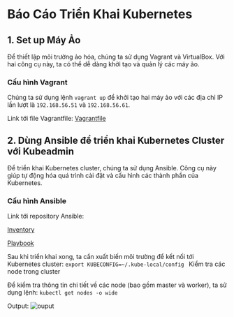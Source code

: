 # Báo Cáo Triển Khai Kubernetes

## 1. Set up Máy Ảo

Để thiết lập môi trường ảo hóa, chúng ta sử dụng Vagrant và VirtualBox. Với hai công cụ này, ta có thể dễ dàng khởi tạo và quản lý các máy ảo.

### Cấu hình Vagrant

Chúng ta sử dụng lệnh `vagrant up` để khởi tạo hai máy ảo với các địa chỉ IP lần lượt là `192.168.56.51` và `192.168.56.61`.

Link tới file Vagrantfile: [Vagrantfile](https://github.com/vuitinhvl7x/K8S-config/blob/main/Vagrantfile)

## 2. Dùng Ansible để triển khai Kubernetes Cluster với Kubeadmin

Để triển khai Kubernetes cluster, chúng ta sử dụng Ansible. Công cụ này giúp tự động hóa quá trình cài đặt và cấu hình các thành phần của Kubernetes.

### Cấu hình Ansible

Link tới repository Ansible:

[Inventory](https://github.com/vuitinhvl7x/K8S-config/blob/main/playbook/inventory.yml)

[Playbook](https://github.com/vuitinhvl7x/K8S-config/blob/main/playbook/playbook.yml)

Sau khi triển khai xong, ta cần xuất biến môi trường để kết nối tới Kubernetes cluster: `export KUBECONFIG=~/.kube-local/config
`
Kiểm tra các node trong cluster

Để kiểm tra thông tin chi tiết về các node (bao gồm master và worker), ta sử dụng lệnh: `kubectl get nodes -o wide`


Output: ![ouput](./images/output.jpeg)

